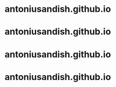 # antoniusandish.github.io
# antoniusandish.github.io
# antoniusandish.github.io
# antoniusandish.github.io
